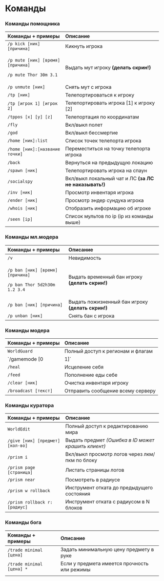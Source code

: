 # Команды

### Команды помощника

<table>
  <thead>
    <tr>
      <th style="text-align:left">&#x41A;&#x43E;&#x43C;&#x430;&#x43D;&#x434;&#x44B; + &#x43F;&#x440;&#x438;&#x43C;&#x435;&#x440;&#x44B;</th>
      <th
      style="text-align:left">&#x41E;&#x43F;&#x438;&#x441;&#x430;&#x43D;&#x438;&#x435;</th>
    </tr>
  </thead>
  <tbody>
    <tr>
      <td style="text-align:left"><code>/p kick [&#x43D;&#x438;&#x43A;] [&#x43F;&#x440;&#x438;&#x447;&#x438;&#x43D;&#x430;]</code>
      </td>
      <td style="text-align:left">&#x41A;&#x438;&#x43A;&#x43D;&#x443;&#x442;&#x44C; &#x438;&#x433;&#x440;&#x43E;&#x43A;&#x430;</td>
    </tr>
    <tr>
      <td style="text-align:left">
        <p><code>/p mute [&#x43D;&#x438;&#x43A;] [&#x432;&#x440;&#x435;&#x43C;&#x44F;] [&#x43F;&#x440;&#x438;&#x447;&#x438;&#x43D;&#x430;]</code>
        </p>
        <p><code>/p mute Thor 30m 3.1</code>
        </p>
      </td>
      <td style="text-align:left">&#x412;&#x44B;&#x434;&#x430;&#x442;&#x44C; &#x43C;&#x443;&#x442; &#x438;&#x433;&#x440;&#x43E;&#x43A;&#x443; <b>(&#x434;&#x435;&#x43B;&#x430;&#x442;&#x44C; &#x441;&#x43A;&#x440;&#x438;&#x43D;!)</b>
      </td>
    </tr>
    <tr>
      <td style="text-align:left"><code>/p unmute [&#x43D;&#x438;&#x43A;]</code>
      </td>
      <td style="text-align:left">&#x421;&#x43D;&#x44F;&#x442;&#x44C; &#x43C;&#x443;&#x442; &#x441; &#x438;&#x433;&#x440;&#x43E;&#x43A;&#x430;</td>
    </tr>
    <tr>
      <td style="text-align:left"><code>/tp [&#x43D;&#x438;&#x43A;]</code>
      </td>
      <td style="text-align:left">&#x422;&#x435;&#x43B;&#x435;&#x43F;&#x43E;&#x440;&#x442;&#x438;&#x440;&#x43E;&#x432;&#x430;&#x442;&#x44C;&#x441;&#x44F;
        &#x43A; &#x438;&#x433;&#x440;&#x43E;&#x43A;&#x443;</td>
    </tr>
    <tr>
      <td style="text-align:left"><code>/tp [&#x438;&#x433;&#x440;&#x43E;&#x43A; 1] [&#x438;&#x433;&#x440;&#x43E;&#x43A; 2]</code>
      </td>
      <td style="text-align:left">&#x422;&#x435;&#x43B;&#x435;&#x43F;&#x43E;&#x440;&#x442;&#x438;&#x440;&#x43E;&#x432;&#x430;&#x442;&#x44C;
        &#x438;&#x433;&#x440;&#x43E;&#x43A;&#x430; [1] &#x43A; &#x438;&#x433;&#x440;&#x43E;&#x43A;&#x443;
        [2]</td>
    </tr>
    <tr>
      <td style="text-align:left"><code>/tppos [x] [y] [z]</code>
      </td>
      <td style="text-align:left">&#x422;&#x435;&#x43B;&#x435;&#x43F;&#x43E;&#x440;&#x442;&#x430;&#x446;&#x438;&#x44F;
        &#x43F;&#x43E; &#x43A;&#x43E;&#x43E;&#x440;&#x434;&#x438;&#x43D;&#x430;&#x442;&#x430;&#x43C;</td>
    </tr>
    <tr>
      <td style="text-align:left"><code>/fly</code>
      </td>
      <td style="text-align:left">&#x412;&#x43A;&#x43B;/&#x432;&#x44B;&#x43A;&#x43B; &#x43F;&#x43E;&#x43B;&#x435;&#x442;</td>
    </tr>
    <tr>
      <td style="text-align:left"><code>/god</code>
      </td>
      <td style="text-align:left">&#x412;&#x43A;&#x43B;/&#x432;&#x44B;&#x43A;&#x43B; &#x431;&#x435;&#x441;&#x441;&#x43C;&#x435;&#x440;&#x442;&#x438;&#x435;</td>
    </tr>
    <tr>
      <td style="text-align:left"><code>/home [&#x43D;&#x438;&#x43A;]:list</code>
      </td>
      <td style="text-align:left">&#x421;&#x43F;&#x438;&#x441;&#x43E;&#x43A; &#x442;&#x43E;&#x447;&#x435;&#x43A;
        &#x442;&#x435;&#x43B;&#x435;&#x43F;&#x43E;&#x440;&#x442;&#x430; &#x438;&#x433;&#x440;&#x43E;&#x43A;&#x430;</td>
    </tr>
    <tr>
      <td style="text-align:left"><code>/home [&#x43D;&#x438;&#x43A;]:[&#x43D;&#x430;&#x437;&#x432;&#x430;&#x43D;&#x438;&#x435; &#x442;&#x43E;&#x447;&#x43A;&#x438;]</code>
      </td>
      <td style="text-align:left">&#x41F;&#x435;&#x440;&#x435;&#x43C;&#x435;&#x441;&#x442;&#x438;&#x442;&#x44C;&#x441;&#x44F;
        &#x43D;&#x430; &#x442;&#x43E;&#x447;&#x43A;&#x443; &#x442;&#x435;&#x43B;&#x435;&#x43F;&#x43E;&#x440;&#x442;&#x430;
        &#x438;&#x433;&#x440;&#x43E;&#x43A;&#x430;</td>
    </tr>
    <tr>
      <td style="text-align:left"><code>/back</code>
      </td>
      <td style="text-align:left">&#x412;&#x435;&#x440;&#x43D;&#x443;&#x442;&#x44C;&#x441;&#x44F; &#x43D;&#x430;
        &#x43F;&#x440;&#x435;&#x434;&#x44B;&#x434;&#x443;&#x449;&#x443;&#x44E;
        &#x43B;&#x43E;&#x43A;&#x430;&#x446;&#x438;&#x44E;</td>
    </tr>
    <tr>
      <td style="text-align:left"><code>/spawn [&#x43D;&#x438;&#x43A;]</code>
      </td>
      <td style="text-align:left">&#x422;&#x435;&#x43B;&#x435;&#x43F;&#x43E;&#x440;&#x442;&#x438;&#x440;&#x43E;&#x432;&#x430;&#x442;&#x44C;
        &#x438;&#x433;&#x440;&#x43E;&#x43A;&#x430; &#x43D;&#x430; &#x441;&#x43F;&#x430;&#x443;&#x43D;</td>
    </tr>
    <tr>
      <td style="text-align:left"><code>/socialspy</code>
      </td>
      <td style="text-align:left">&#x412;&#x43A;&#x43B;/&#x432;&#x44B;&#x43A;&#x43B; &#x43B;&#x43E;&#x43A;&#x430;&#x43B;&#x44C;&#x43D;&#x44B;&#x439;
        &#x447;&#x430;&#x442; &#x438; &#x41B;&#x421; <b>(&#x437;&#x430; &#x41B;&#x421; &#x43D;&#x435; &#x43D;&#x430;&#x43A;&#x430;&#x437;&#x44B;&#x432;&#x430;&#x442;&#x44C;!)</b>
      </td>
    </tr>
    <tr>
      <td style="text-align:left"><code>/inv [&#x43D;&#x438;&#x43A;]</code>
      </td>
      <td style="text-align:left">&#x41F;&#x440;&#x43E;&#x441;&#x43C;&#x43E;&#x442;&#x440; &#x438;&#x43D;&#x432;&#x435;&#x43D;&#x442;&#x430;&#x440;&#x44F;
        &#x438;&#x433;&#x440;&#x43E;&#x43A;&#x430;</td>
    </tr>
    <tr>
      <td style="text-align:left"><code>/ender [&#x43D;&#x438;&#x43A;]</code>
      </td>
      <td style="text-align:left">&#x41F;&#x440;&#x43E;&#x441;&#x43C;&#x43E;&#x442;&#x440; &#x44D;&#x43D;&#x434;&#x435;&#x440;
        &#x441;&#x443;&#x43D;&#x434;&#x443;&#x43A;&#x430; &#x438;&#x433;&#x440;&#x43E;&#x43A;&#x430;</td>
    </tr>
    <tr>
      <td style="text-align:left"><code>/whois [&#x43D;&#x438;&#x43A;]</code>
      </td>
      <td style="text-align:left">&#x41E;&#x442;&#x43E;&#x431;&#x440;&#x430;&#x437;&#x438;&#x442;&#x44C;
        &#x438;&#x43D;&#x444;&#x43E;&#x440;&#x43C;&#x430;&#x446;&#x438;&#x44E;
        &#x43E;&#x431; &#x438;&#x433;&#x440;&#x43E;&#x43A;&#x435;</td>
    </tr>
    <tr>
      <td style="text-align:left"><code>/seen [ip]</code>
      </td>
      <td style="text-align:left">&#x421;&#x43F;&#x438;&#x441;&#x43E;&#x43A; &#x43C;&#x443;&#x43B;&#x44C;&#x442;&#x43E;&#x432;
        &#x43F;&#x43E; ip (ip &#x438;&#x437; &#x43A;&#x43E;&#x43C;&#x430;&#x43D;&#x434;&#x44B;
        &#x432;&#x44B;&#x448;&#x435;)</td>
    </tr>
  </tbody>
</table>

### Команды мл.модера

<table>
  <thead>
    <tr>
      <th style="text-align:left">&#x41A;&#x43E;&#x43C;&#x430;&#x43D;&#x434;&#x44B; + &#x43F;&#x440;&#x438;&#x43C;&#x435;&#x440;&#x44B;</th>
      <th
      style="text-align:left">&#x41E;&#x43F;&#x438;&#x441;&#x430;&#x43D;&#x438;&#x435;</th>
    </tr>
  </thead>
  <tbody>
    <tr>
      <td style="text-align:left"><code>/v</code>
      </td>
      <td style="text-align:left">&#x41D;&#x435;&#x432;&#x438;&#x434;&#x438;&#x43C;&#x43E;&#x441;&#x442;&#x44C;</td>
    </tr>
    <tr>
      <td style="text-align:left">
        <p><code>/p ban [&#x43D;&#x438;&#x43A;] [&#x432;&#x440;&#x435;&#x43C;&#x44F;] [&#x43F;&#x440;&#x438;&#x447;&#x438;&#x43D;&#x430;]</code>
        </p>
        <p><code>/p ban Thor 5d2h30m 1.2 3.4</code>
        </p>
      </td>
      <td style="text-align:left">&#x412;&#x44B;&#x434;&#x430;&#x442;&#x44C; &#x432;&#x440;&#x435;&#x43C;&#x435;&#x43D;&#x43D;&#x44B;&#x439;
        &#x431;&#x430;&#x43D; &#x438;&#x433;&#x440;&#x43E;&#x43A;&#x443; <b>(&#x434;&#x435;&#x43B;&#x430;&#x442;&#x44C; &#x441;&#x43A;&#x440;&#x438;&#x43D;!)</b>
      </td>
    </tr>
    <tr>
      <td style="text-align:left"><code>/p ban [&#x43D;&#x438;&#x43A;] [&#x43F;&#x440;&#x438;&#x447;&#x438;&#x43D;&#x430;]</code>
      </td>
      <td style="text-align:left">&#x412;&#x44B;&#x434;&#x430;&#x442;&#x44C; &#x43F;&#x43E;&#x436;&#x438;&#x437;&#x43D;&#x435;&#x43D;&#x43D;&#x44B;&#x439;
        &#x431;&#x430;&#x43D; &#x438;&#x433;&#x440;&#x43E;&#x43A;&#x443; <b>(&#x434;&#x435;&#x43B;&#x430;&#x442;&#x44C; &#x441;&#x43A;&#x440;&#x438;&#x43D;!)</b>
      </td>
    </tr>
    <tr>
      <td style="text-align:left"><code>/p unban [&#x43D;&#x438;&#x43A;]</code>
      </td>
      <td style="text-align:left">&#x421;&#x43D;&#x44F;&#x442;&#x44C; &#x431;&#x430;&#x43D; &#x441; &#x438;&#x433;&#x440;&#x43E;&#x43A;&#x430;</td>
    </tr>
  </tbody>
</table>

### Команды модера 

| Команды + примеры | Описание |
| :--- | :--- |
| `WorldGuard` | Полный доступ к регионам и флагам |
| `/gamemode [0 | 1]` | Смена режима игры |
| `/heal` | Исцеление себя |
| `/feed` | Пополнение еды себе |
| `/clear [ник]` | Очистка инвентаря игроку |
| `/broadcast [текст]` | Отправить сообщение всему серверу |

### Команды куратора

| Команды + примеры | Описание |
| :--- | :--- |
| `WorldEdit` | Полный доступ к редактированию мира |
| `/give [ник] [предмет] [кол-во]` | Выдать предмет _\(Ошибка в ID может крашить клиент\)_ |
| `/prism i` | Вкл/выкл просмотр логов через лкм/пкм по блоку |
| `/prism page [страница]` | Листать страницы логов |
| `/prism near` | Посмотреть в радиусе |
| `/prism w rollback` | Инструмент отката до предыдущего состояния |
| `/prism rollback r:[радиус]` | Инструмент отката с радиусом в N блоков |

### Команды бога

| Команды + примеры | Описание |
| :--- | :--- |
| `/trade minimal [цена]` | Задать минимальную цену предмету в руке |
| `/trade minimal [цена] *` | Если у предмета имеется прочность или режимы |
|  |  |



